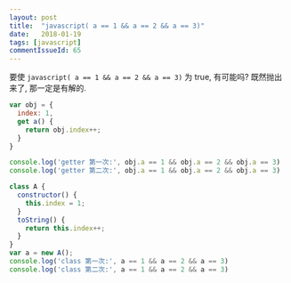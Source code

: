 ```yaml
---
layout: post
title:  "javascript( a == 1 && a == 2 && a == 3)"
date:   2018-01-19
tags: [javascript]
commentIssueId: 65
---
```


要使 `javascript( a == 1 && a == 2 && a == 3)` 为 true, 有可能吗? 既然抛出来了, 那一定是有解的. 




```js
var obj = {
  index: 1,
  get a() {
    return obj.index++;
  }
}

console.log('getter 第一次:', obj.a == 1 && obj.a == 2 && obj.a == 3)
console.log('getter 第二次:', obj.a == 1 && obj.a == 2 && obj.a == 3)

class A {
  constructor() {
    this.index = 1;
  }
  toString() {
    return this.index++;
  }
}
var a = new A();
console.log('class 第一次:', a == 1 && a == 2 && a == 3)
console.log('class 第二次:', a == 1 && a == 2 && a == 3)
```

